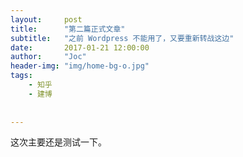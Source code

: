 ```yaml
---
layout:     post
title:      "第二篇正式文章"
subtitle:   "之前 Wordpress 不能用了，又要重新转战这边"
date:       2017-01-21 12:00:00
author:     "Joc"
header-img: "img/home-bg-o.jpg"
tags:
    - 知乎
    - 建博
   
    
---
```




这次主要还是测试一下。
 